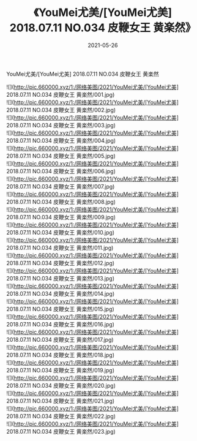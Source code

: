﻿---
layout: post
title:  《YouMei尤美/[YouMei尤美] 2018.07.11 NO.034 皮鞭女王 黄楽然》
date:   2021-05-26
img: http://pic.660000.xyz/1:/网络美图/2021/YouMei尤美/[YouMei尤美] 2018.07.11 NO.034 皮鞭女王 黄楽然/000.jpg
categories: [美女, 清纯, 唯美]
---

YouMei尤美/[YouMei尤美] 2018.07.11 NO.034 皮鞭女王 黄楽然

 ![](http://pic.660000.xyz/1:/网络美图/2021/YouMei尤美/[YouMei尤美] 2018.07.11 NO.034 皮鞭女王 黄楽然/001.jpg) <br>![](http://pic.660000.xyz/1:/网络美图/2021/YouMei尤美/[YouMei尤美] 2018.07.11 NO.034 皮鞭女王 黄楽然/002.jpg) <br>![](http://pic.660000.xyz/1:/网络美图/2021/YouMei尤美/[YouMei尤美] 2018.07.11 NO.034 皮鞭女王 黄楽然/003.jpg) <br>![](http://pic.660000.xyz/1:/网络美图/2021/YouMei尤美/[YouMei尤美] 2018.07.11 NO.034 皮鞭女王 黄楽然/004.jpg) <br>![](http://pic.660000.xyz/1:/网络美图/2021/YouMei尤美/[YouMei尤美] 2018.07.11 NO.034 皮鞭女王 黄楽然/005.jpg) <br>![](http://pic.660000.xyz/1:/网络美图/2021/YouMei尤美/[YouMei尤美] 2018.07.11 NO.034 皮鞭女王 黄楽然/006.jpg) <br>![](http://pic.660000.xyz/1:/网络美图/2021/YouMei尤美/[YouMei尤美] 2018.07.11 NO.034 皮鞭女王 黄楽然/007.jpg) <br>![](http://pic.660000.xyz/1:/网络美图/2021/YouMei尤美/[YouMei尤美] 2018.07.11 NO.034 皮鞭女王 黄楽然/008.jpg) <br>![](http://pic.660000.xyz/1:/网络美图/2021/YouMei尤美/[YouMei尤美] 2018.07.11 NO.034 皮鞭女王 黄楽然/009.jpg) <br>![](http://pic.660000.xyz/1:/网络美图/2021/YouMei尤美/[YouMei尤美] 2018.07.11 NO.034 皮鞭女王 黄楽然/010.jpg) <br>![](http://pic.660000.xyz/1:/网络美图/2021/YouMei尤美/[YouMei尤美] 2018.07.11 NO.034 皮鞭女王 黄楽然/011.jpg) <br>![](http://pic.660000.xyz/1:/网络美图/2021/YouMei尤美/[YouMei尤美] 2018.07.11 NO.034 皮鞭女王 黄楽然/012.jpg) <br>![](http://pic.660000.xyz/1:/网络美图/2021/YouMei尤美/[YouMei尤美] 2018.07.11 NO.034 皮鞭女王 黄楽然/013.jpg) <br>![](http://pic.660000.xyz/1:/网络美图/2021/YouMei尤美/[YouMei尤美] 2018.07.11 NO.034 皮鞭女王 黄楽然/014.jpg) <br>![](http://pic.660000.xyz/1:/网络美图/2021/YouMei尤美/[YouMei尤美] 2018.07.11 NO.034 皮鞭女王 黄楽然/015.jpg) <br>![](http://pic.660000.xyz/1:/网络美图/2021/YouMei尤美/[YouMei尤美] 2018.07.11 NO.034 皮鞭女王 黄楽然/016.jpg) <br>![](http://pic.660000.xyz/1:/网络美图/2021/YouMei尤美/[YouMei尤美] 2018.07.11 NO.034 皮鞭女王 黄楽然/017.jpg) <br>![](http://pic.660000.xyz/1:/网络美图/2021/YouMei尤美/[YouMei尤美] 2018.07.11 NO.034 皮鞭女王 黄楽然/018.jpg) <br>![](http://pic.660000.xyz/1:/网络美图/2021/YouMei尤美/[YouMei尤美] 2018.07.11 NO.034 皮鞭女王 黄楽然/019.jpg) <br>![](http://pic.660000.xyz/1:/网络美图/2021/YouMei尤美/[YouMei尤美] 2018.07.11 NO.034 皮鞭女王 黄楽然/020.jpg) <br>![](http://pic.660000.xyz/1:/网络美图/2021/YouMei尤美/[YouMei尤美] 2018.07.11 NO.034 皮鞭女王 黄楽然/021.jpg) <br>![](http://pic.660000.xyz/1:/网络美图/2021/YouMei尤美/[YouMei尤美] 2018.07.11 NO.034 皮鞭女王 黄楽然/022.jpg) <br>![](http://pic.660000.xyz/1:/网络美图/2021/YouMei尤美/[YouMei尤美] 2018.07.11 NO.034 皮鞭女王 黄楽然/023.jpg) <br>